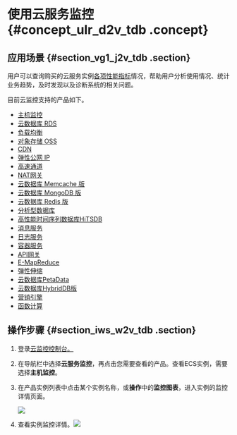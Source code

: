 # 使用云服务监控 {#concept_ulr_d2v_tdb .concept}

## 应用场景 {#section_vg1_j2v_tdb .section}

用户可以查询购买的云服务实例[各项性能指标](https://help.aliyun.com/document_detail/28585.html)情况，帮助用户分析使用情况、统计业务趋势，及时发现以及诊断系统的相关问题。

目前云监控支持的产品如下。

-   [主机监控](https://help.aliyun.com/document_detail/43505.html)
-   [云数据库 RDS](https://help.aliyun.com/document_detail/28587.html)
-   [负载均衡](https://help.aliyun.com/document_detail/28588.html)
-   [对象存储 OSS](https://help.aliyun.com/document_detail/28589.html)
-   [CDN](https://help.aliyun.com/document_detail/28595.html)
-   [弹性公网 IP](https://help.aliyun.com/document_detail/28591.html)
-   [高速通道](https://help.aliyun.com/document_detail/50555.html)
-   [NAT网关](https://help.aliyun.com/document_detail/57183.html)
-   [云数据库 Memcache 版](https://help.aliyun.com/document_detail/28590.html)
-   [云数据库 MongoDB 版](https://help.aliyun.com/document_detail/35259.html)
-   [云数据库 Redis 版](https://help.aliyun.com/document_detail/28592.html)
-   [分析型数据库](https://help.aliyun.com/document_detail/28594.html)
-   [高性能时间序列数据库HiTSDB](https://help.aliyun.com/document_detail/58108.html)
-   [消息服务](https://help.aliyun.com/document_detail/28593.html)
-   [日志服务](https://help.aliyun.com/document_detail/28596.html)
-   [容器服务](https://help.aliyun.com/document_detail/32448.html)
-   [API网关](https://help.aliyun.com/document_detail/44584.html)
-   [E-MapReduce](https://help.aliyun.com/document_detail/44585.html)
-   [弹性伸缩](https://help.aliyun.com/document_detail/45115.html)
-   [云数据库PetaData](https://help.aliyun.com/document_detail/45116.html)
-   [云数据库HybridDB版](https://help.aliyun.com/document_detail/50573.html)
-   [营销引擎](https://help.aliyun.com/document_detail/52007.html)
-   [函数计算](https://help.aliyun.com/document_detail/53005.html)

## **操作步骤** {#section_iws_w2v_tdb .section}

1.  登录[云监控控制台。](https://cloudmonitor.console.aliyun.com)
2.  在导航栏中选择**云服务监控**，再点击您需要查看的产品。查看ECS实例，需要选择**主机监控**。
3.  在产品实例列表中点击某个实例名称，或**操作**中的**监控图表**，进入实例的监控详情页面。

    ![](http://static-aliyun-doc.oss-cn-hangzhou.aliyuncs.com/assets/img/6128/981_zh-CN.png)

4.  查看实例监控详情。![](http://static-aliyun-doc.oss-cn-hangzhou.aliyuncs.com/assets/img/6128/984_zh-CN.png)

